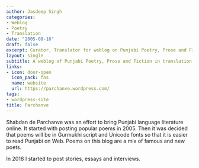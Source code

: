 ```yaml
---
author: Jasdeep Singh
categories:
- Weblog
- Poetry
- Translation
date: "2005-08-16"
draft: false
excerpt: Curator, Translator for weblog on Punjabi Poetry, Prose and Fiction in translation
layout: single
subtitle: A weblog of Punjabi Poetry, Prose and Fiction in translation
links:
- icon: door-open
  icon_pack: fas
  name: website
  url: https://parchanve.wordpress.com/
tags:
- wordpress-site
title: Parchanve
---
```

Shabdan de Parchanve was an effort to bring Punjabi language literature online. It started with posting popular poems in 2005. Then it was decided that poems will be in Gurmukhi script and Unicode fonts so that it is easier to read Punjabi on Web. Poems on this blog are a mix of famous and new poets.

In 2018 I started to post stories, essays and interviews.
